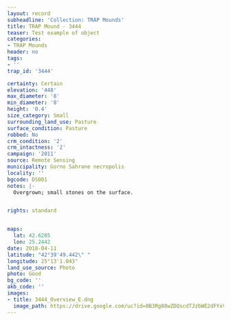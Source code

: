 ```yaml
---
layout: record
subheadline: 'Collection: TRAP Mounds'
title: TRAP Mound - 3444
teaser: Test example of object
categories:
- TRAP Mounds
header: no
tags:
- ''
trap_id: '3444'

certainty: Certain
elevation: '448'
max_diameter: '8'
min_diameter: '8'
height: '0.4'
size_category: Small
surrounding_land_use: Pasture
surface_condition: Pasture
robbed: No
crm_condition: '2'
crm_intactness: '2'
campaign: '2011'
source: Remote Sensing
municipality: Gorno Sahrane necropolis
locality: ''
bgcode: DS001
notes: |-
  Overgrown; small stones on the surface.


rights: standard


maps:
  lat: 42.6285
  lon: 25.2442
date: 2018-04-11
latitude: "42°39'49.442\" "
longitude: 25°13'1.043"
land_use_source: Photo
photo: Good
bg_code: ''
akb_code: ''
images:
- title: 3444_Overview_E.dng
  image_path: https://drive.google.com/uc?id=0B3Rg88wZDQscdTJzbWE2dFYxVzA
---
```

